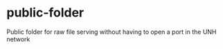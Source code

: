 # public-folder
Public folder for raw file serving without having to open a port in the UNH network
